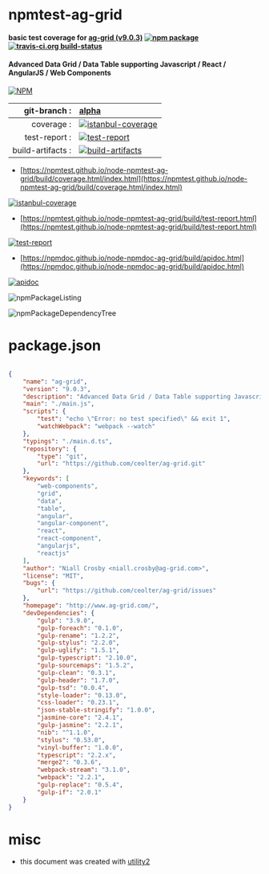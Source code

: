 # npmtest-ag-grid

#### basic test coverage for  [ag-grid (v9.0.3)](http://www.ag-grid.com/)  [![npm package](https://img.shields.io/npm/v/npmtest-ag-grid.svg?style=flat-square)](https://www.npmjs.org/package/npmtest-ag-grid) [![travis-ci.org build-status](https://api.travis-ci.org/npmtest/node-npmtest-ag-grid.svg)](https://travis-ci.org/npmtest/node-npmtest-ag-grid)

#### Advanced Data Grid / Data Table supporting Javascript / React / AngularJS / Web Components

[![NPM](https://nodei.co/npm/ag-grid.png?downloads=true&downloadRank=true&stars=true)](https://www.npmjs.com/package/ag-grid)

| git-branch : | [alpha](https://github.com/npmtest/node-npmtest-ag-grid/tree/alpha)|
|--:|:--|
| coverage : | [![istanbul-coverage](https://npmtest.github.io/node-npmtest-ag-grid/build/coverage.badge.svg)](https://npmtest.github.io/node-npmtest-ag-grid/build/coverage.html/index.html)|
| test-report : | [![test-report](https://npmtest.github.io/node-npmtest-ag-grid/build/test-report.badge.svg)](https://npmtest.github.io/node-npmtest-ag-grid/build/test-report.html)|
| build-artifacts : | [![build-artifacts](https://npmtest.github.io/node-npmtest-ag-grid/glyphicons_144_folder_open.png)](https://github.com/npmtest/node-npmtest-ag-grid/tree/gh-pages/build)|

- [https://npmtest.github.io/node-npmtest-ag-grid/build/coverage.html/index.html](https://npmtest.github.io/node-npmtest-ag-grid/build/coverage.html/index.html)

[![istanbul-coverage](https://npmtest.github.io/node-npmtest-ag-grid/build/screenCapture.buildCi.browser.%252Ftmp%252Fbuild%252Fcoverage.lib.html.png)](https://npmtest.github.io/node-npmtest-ag-grid/build/coverage.html/index.html)

- [https://npmtest.github.io/node-npmtest-ag-grid/build/test-report.html](https://npmtest.github.io/node-npmtest-ag-grid/build/test-report.html)

[![test-report](https://npmtest.github.io/node-npmtest-ag-grid/build/screenCapture.buildCi.browser.%252Ftmp%252Fbuild%252Ftest-report.html.png)](https://npmtest.github.io/node-npmtest-ag-grid/build/test-report.html)

- [https://npmdoc.github.io/node-npmdoc-ag-grid/build/apidoc.html](https://npmdoc.github.io/node-npmdoc-ag-grid/build/apidoc.html)

[![apidoc](https://npmdoc.github.io/node-npmdoc-ag-grid/build/screenCapture.buildCi.browser.%252Ftmp%252Fbuild%252Fapidoc.html.png)](https://npmdoc.github.io/node-npmdoc-ag-grid/build/apidoc.html)

![npmPackageListing](https://npmtest.github.io/node-npmtest-ag-grid/build/screenCapture.npmPackageListing.svg)

![npmPackageDependencyTree](https://npmtest.github.io/node-npmtest-ag-grid/build/screenCapture.npmPackageDependencyTree.svg)



# package.json

```json

{
    "name": "ag-grid",
    "version": "9.0.3",
    "description": "Advanced Data Grid / Data Table supporting Javascript / React / AngularJS / Web Components",
    "main": "./main.js",
    "scripts": {
        "test": "echo \"Error: no test specified\" && exit 1",
        "watchWebpack": "webpack --watch"
    },
    "typings": "./main.d.ts",
    "repository": {
        "type": "git",
        "url": "https://github.com/ceolter/ag-grid.git"
    },
    "keywords": [
        "web-components",
        "grid",
        "data",
        "table",
        "angular",
        "angular-component",
        "react",
        "react-component",
        "angularjs",
        "reactjs"
    ],
    "author": "Niall Crosby <niall.crosby@ag-grid.com>",
    "license": "MIT",
    "bugs": {
        "url": "https://github.com/ceolter/ag-grid/issues"
    },
    "homepage": "http://www.ag-grid.com/",
    "devDependencies": {
        "gulp": "3.9.0",
        "gulp-foreach": "0.1.0",
        "gulp-rename": "1.2.2",
        "gulp-stylus": "2.2.0",
        "gulp-uglify": "1.5.1",
        "gulp-typescript": "2.10.0",
        "gulp-sourcemaps": "1.5.2",
        "gulp-clean": "0.3.1",
        "gulp-header": "1.7.0",
        "gulp-tsd": "0.0.4",
        "style-loader": "0.13.0",
        "css-loader": "0.23.1",
        "json-stable-stringify": "1.0.0",
        "jasmine-core": "2.4.1",
        "gulp-jasmine": "2.2.1",
        "nib": "^1.1.0",
        "stylus": "0.53.0",
        "vinyl-buffer": "1.0.0",
        "typescript": "2.2.x",
        "merge2": "0.3.6",
        "webpack-stream": "3.1.0",
        "webpack": "2.2.1",
        "gulp-replace": "0.5.4",
        "gulp-if": "2.0.1"
    }
}
```



# misc
- this document was created with [utility2](https://github.com/kaizhu256/node-utility2)
